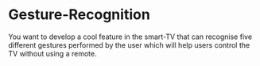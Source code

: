 # Gesture-Recognition
 You want to develop a cool feature in the smart-TV that can recognise five different gestures performed by the user which will help users control the TV without using a remote.
